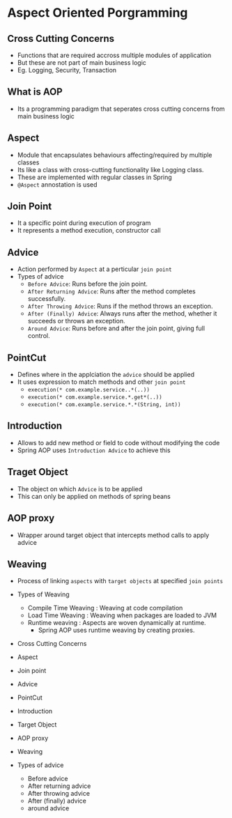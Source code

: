 # Aspect Oriented Porgramming

## Cross Cutting Concerns
- Functions that are required accross multiple modules of application 
- But these are not part of main business logic
- Eg. Logging, Security, Transaction

## What is AOP
- Its a programming paradigm that seperates cross cutting concerns from main business logic

## Aspect
- Module that encapsulates behaviours affecting/required by multiple classes
- Its like a class with cross-cutting functionality like Logging class.
- These are implemented with regular classes in Spring
- `@Aspect` annostation is used

## Join Point
- It a specific point during execution of program  
- It represents a method execution, constructor call

## Advice 
- Action performed by `Aspect` at a perticular `join point`
- Types of advice 
  - `Before Advice`: Runs before the join point.
  - `After Returning Advice`: Runs after the method completes successfully.
  - `After Throwing Advice`: Runs if the method throws an exception.
  - `After (Finally) Advice`: Always runs after the method, whether it succeeds or throws an exception.
  - `Around Advice`: Runs before and after the join point, giving full control.

## PointCut
- Defines where in the applciation the `advice` should be applied
- It uses expression to match methods and other `join point`
  - `execution(* com.example.service..*(..))`
  - `execution(* com.example.service.*.get*(..))`
  - `execution(* com.example.service.*.*(String, int))`

## Introduction
- Allows to add new method or field to code without modifying the code
- Spring AOP uses `Introduction Advice` to achieve this

## Traget Object
- The object on which `Advice` is to be applied
- This can only be applied on methods of spring beans

## AOP proxy
- Wrapper around target object that intercepts method calls to apply advice

## Weaving
- Process of linking `aspects` with `target objects` at specified `join points`
- Types of Weaving
  - Compile Time Weaving : Weaving at code compilation
  - Load Time Weaving : Weaving when packages are loaded to JVM
  - Runtime weaving : Aspects are woven dynamically at runtime. 
    - Spring AOP uses runtime weaving by creating proxies.


- Cross Cutting Concerns
- Aspect
- Join point
- Advice
- PointCut
- Introduction
- Target Object
- AOP proxy
- Weaving
- Types of advice
  - Before advice
  - After returning advice
  - After throwing advice
  - After (finally) advice
  - around advice